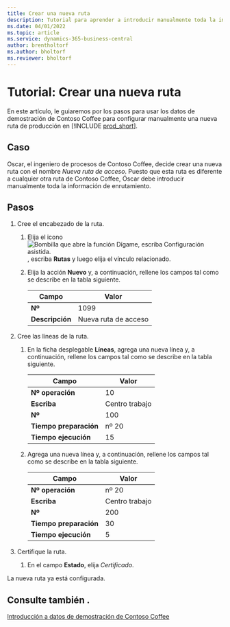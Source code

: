 ```yaml
---
title: Crear una nueva ruta
description: Tutorial para aprender a introducir manualmente toda la información para una nueva ruta en Business Central.
ms.date: 04/01/2022
ms.topic: article
ms.service: dynamics-365-business-central
author: brentholtorf
ms.author: bholtorf
ms.reviewer: bholtorf
---
```

# Tutorial: Crear una nueva ruta

En este artículo, le guiaremos por los pasos para usar los datos de demostración de Contoso Coffee para configurar manualmente una nueva ruta de producción en [!INCLUDE [prod_short](../../includes/prod_short.md)].  

## Caso

Oscar, el ingeniero de procesos de Contoso Coffee, decide crear una nueva ruta con el nombre *Nueva ruta de acceso*. Puesto que esta ruta es diferente a cualquier otra ruta de Contoso Coffee, Óscar debe introducir manualmente toda la información de enrutamiento.  

## Pasos

1. Cree el encabezado de la ruta.  

    1. Elija el icono ![Bombilla que abre la función Dígame, escriba Configuración asistida.](../../media/ui-search/search_small.png "Dígame qué desea hacer") , escriba **Rutas** y luego elija el vínculo relacionado.  

    2. Elija la acción **Nuevo** y, a continuación, rellene los campos tal como se describe en la tabla siguiente.  

        |Campo  |Valor  |
        |---------|---------|
        |**Nº** |1099|
        |**Descripción** |Nueva ruta de acceso|
2. Cree las líneas de la ruta.

    1. En la ficha desplegable **Líneas**, agrega una nueva línea y, a continuación, rellene los campos tal como se describe en la tabla siguiente.  

        |Campo  |Valor  |
        |---------|---------|
        |**Nº operación** |10|
        |**Escriba** |Centro trabajo|
        |**Nº** |100|
        |**Tiempo preparación** |nº 20|
        |**Tiempo ejecución** |15|

    2. Agrega una nueva línea y, a continuación, rellene los campos tal como se describe en la tabla siguiente.  

        |Campo  |Valor  |
        |---------|---------|
        |**Nº operación** |nº 20|
        |**Escriba** |Centro trabajo|
        |**Nº** |200|
        |**Tiempo preparación** |30|
        |**Tiempo ejecución** |5|
3. Certifique la ruta.

    1. En el campo **Estado**, elija *Certificado*.  

La nueva ruta ya está configurada.  

## Consulte también .

[Introducción a datos de demostración de Contoso Coffee](../contoso-coffee-intro.md)  
